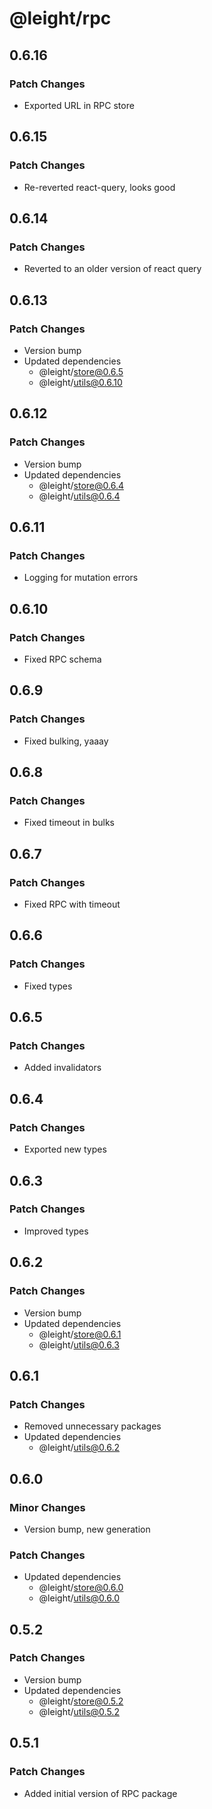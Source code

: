 # @leight/rpc

## 0.6.16

### Patch Changes

- Exported URL in RPC store

## 0.6.15

### Patch Changes

- Re-reverted react-query, looks good

## 0.6.14

### Patch Changes

- Reverted to an older version of react query

## 0.6.13

### Patch Changes

- Version bump
- Updated dependencies
    - @leight/store@0.6.5
    - @leight/utils@0.6.10

## 0.6.12

### Patch Changes

- Version bump
- Updated dependencies
    - @leight/store@0.6.4
    - @leight/utils@0.6.4

## 0.6.11

### Patch Changes

- Logging for mutation errors

## 0.6.10

### Patch Changes

- Fixed RPC schema

## 0.6.9

### Patch Changes

- Fixed bulking, yaaay

## 0.6.8

### Patch Changes

- Fixed timeout in bulks

## 0.6.7

### Patch Changes

- Fixed RPC with timeout

## 0.6.6

### Patch Changes

- Fixed types

## 0.6.5

### Patch Changes

- Added invalidators

## 0.6.4

### Patch Changes

- Exported new types

## 0.6.3

### Patch Changes

- Improved types

## 0.6.2

### Patch Changes

- Version bump
- Updated dependencies
    - @leight/store@0.6.1
    - @leight/utils@0.6.3

## 0.6.1

### Patch Changes

- Removed unnecessary packages
- Updated dependencies
    - @leight/utils@0.6.2

## 0.6.0

### Minor Changes

- Version bump, new generation

### Patch Changes

- Updated dependencies
    - @leight/store@0.6.0
    - @leight/utils@0.6.0

## 0.5.2

### Patch Changes

- Version bump
- Updated dependencies
    - @leight/store@0.5.2
    - @leight/utils@0.5.2

## 0.5.1

### Patch Changes

- Added initial version of RPC package
